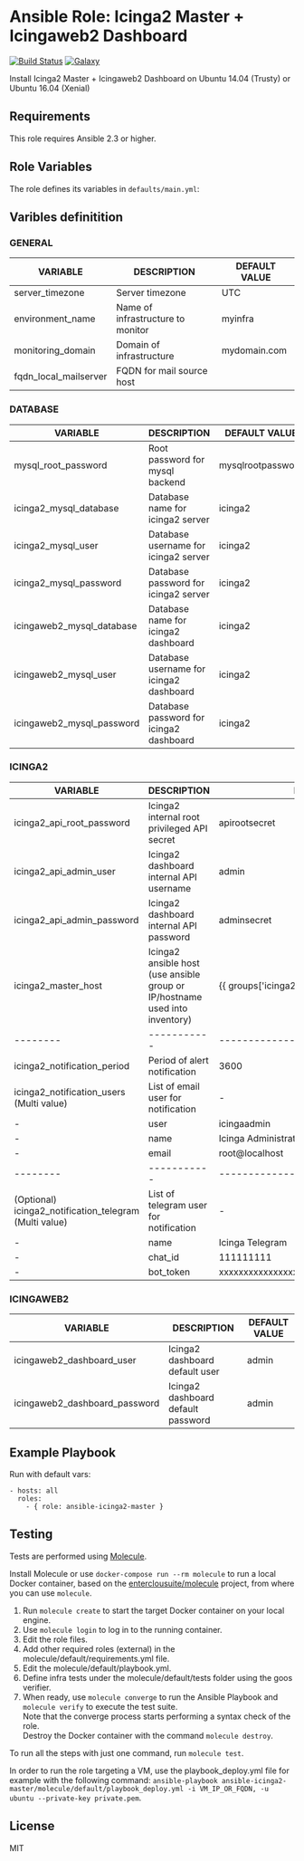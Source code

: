 Ansible Role: Icinga2 Master + Icingaweb2 Dashboard
======================================

[![Build Status](https://travis-ci.org/entercloudsuite/ansible-icinga2-master.svg?branch=master)](https://travis-ci.org/entercloudsuite/ansible-icinga2-master)
[![Galaxy](https://img.shields.io/badge/galaxy-entercloudsuite.icinga2--master-blue.svg?style=flat-square)](https://galaxy.ansible.com/entercloudsuite/icinga2-master)  

Install Icinga2 Master + Icingaweb2 Dashboard on Ubuntu 14.04 (Trusty) or Ubuntu 16.04 (Xenial)

## Requirements

This role requires Ansible 2.3 or higher.

## Role Variables

The role defines its variables in `defaults/main.yml`:

## Varibles definitition

### GENERAL
|VARIABLE|DESCRIPTION|DEFAULT VALUE|
|--------|-----------|-------------|
|server_timezone|Server timezone|UTC|
|environment_name|Name of infrastructure to monitor|myinfra|
|monitoring_domain|Domain of infrastructure|mydomain.com| 
|fqdn_local_mailserver|FQDN for mail source host|

### DATABASE
|VARIABLE|DESCRIPTION|DEFAULT VALUE|
|--------|-----------|-------------|
|mysql_root_password|Root password for mysql backend|mysqlrootpassword|
|icinga2_mysql_database|Database name for icinga2 server|icinga2|
|icinga2_mysql_user|Database username for icinga2 server|icinga2|
|icinga2_mysql_password|Database password for icinga2 server|icinga2|
|icingaweb2_mysql_database|Database name for icinga2 dashboard|icinga2|
|icingaweb2_mysql_user|Database username for icinga2 dashboard|icinga2|
|icingaweb2_mysql_password|Database password for icinga2 dashboard|icinga2|

### ICINGA2
|VARIABLE|DESCRIPTION|DEFAULT VALUE|
|--------|-----------|-------------|
|icinga2_api_root_password|Icinga2 internal root privileged API secret|apirootsecret|
|icinga2_api_admin_user|Icinga2 dashboard internal API username|admin|
|icinga2_api_admin_password|Icinga2 dashboard internal API password|adminsecret|
|icinga2_master_host|Icinga2 ansible host (use ansible group or IP/hostname used into inventory)|{{ groups['icinga2-master'][0] }} or 127.0.0.1|
|--------|-----------|-------------|
|icinga2_notification_period|Period of alert notification|3600|
|icinga2_notification_users (Multi value)|List of email user for notification|-|
|-|user|icingaadmin|
|-|name|Icinga Administrator|
|-|email|root@localhost|
|--------|-----------|-------------|
|(Optional) icinga2_notification_telegram (Multi value)|List of telegram user for notification|-|
|-|name|Icinga Telegram|
|-|chat_id|111111111|
|-|bot_token|xxxxxxxxxxxxxxxxxxxxxxxxxxxxxxxxxxxxxxxxxxxxx|

### ICINGAWEB2
|VARIABLE|DESCRIPTION|DEFAULT VALUE|
|--------|-----------|-------------|
|icingaweb2_dashboard_user|Icinga2 dashboard default user|admin|
|icingaweb2_dashboard_password|Icinga2 dashboard default password|admin|


## Example Playbook

Run with default vars:

    - hosts: all
      roles:
        - { role: ansible-icinga2-master }

## Testing

Tests are performed using [Molecule](http://molecule.readthedocs.org/en/latest/).

Install Molecule or use `docker-compose run --rm molecule` to run a local Docker container, based on the [enterclousuite/molecule](https://hub.docker.com/r/fminzoni/molecule/) project, from where you can use `molecule`.

1. Run `molecule create` to start the target Docker container on your local engine.  
2. Use `molecule login` to log in to the running container.  
3. Edit the role files.  
4. Add other required roles (external) in the molecule/default/requirements.yml file.  
5. Edit the molecule/default/playbook.yml.  
6. Define infra tests under the molecule/default/tests folder using the goos verifier.  
7. When ready, use `molecule converge` to run the Ansible Playbook and `molecule verify` to execute the test suite.  
Note that the converge process starts performing a syntax check of the role.  
Destroy the Docker container with the command `molecule destroy`.   

To run all the steps with just one command, run `molecule test`. 

In order to run the role targeting a VM, use the playbook_deploy.yml file for example with the following command: `ansible-playbook ansible-icinga2-master/molecule/default/playbook_deploy.yml -i VM_IP_OR_FQDN, -u ubuntu --private-key private.pem`.  

## License

MIT
